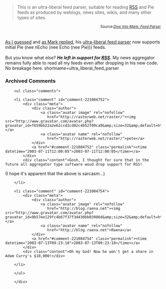 <blockquote cite="http://diveintomark.org/projects/feed_parser/">
This is an ultra-liberal feed parser, suitable for reading <a href="http://www.decafbad.com/twiki/bin/view/Main/RSS">RSS</a> and
Pie feeds as produced by weblogs, news sites, wikis, and many other
types of sites.
</blockquote>
<div class="credit" align="right"><small>Source:<cite><a href="http://diveintomark.org/projects/feed_parser/">Dive Into Mark: Feed Parser</a></cite></small></div>
<br /><br />
<a href="http://www.decafbad.com/blog/geek/syndications_formats.html" target="_top">As I guessed</a> and
<a href="http://www.decafbad.com/comments/geek/syndications_formats/#comment-aoegfagobioobcb" target="_top">as Mark replied</a>,
his <a href="http://diveintomark.org/projects/feed_parser/" target="_top">ultra-liberal feed parser</a> now
supports initial Pie (nee nEcho (nee Echo (nee Pie))) feeds.
<br /><br />
But you know what else?  <b><i>He left in support for <a href="http://www.decafbad.com/twiki/bin/view/Main/RSS">RSS</a>.</i></b>  My news
aggregator remains fully able to read all my feeds even after dropping in his
new code.  No breakage here.
<!--more-->
shortname=ultra_liberal_feed_parser

<div id="comments" class="comments archived-comments">
            <h3>Archived Comments</h3>
            
        <ul class="comments">
            
        <li class="comment" id="comment-221084752">
            <div class="meta">
                <div class="author">
                    <a class="avatar image" rel="nofollow" 
                       href="http://rasterweb.net/raster/"><img src="http://www.gravatar.com/avatar.php?gravatar_id=f659bb22a2e62ccd2cd82c4b52f09ca9&amp;size=32&amp;default=http://mediacdn.disqus.com/1320279820/images/noavatar32.png"/></a>
                    <a class="avatar name" rel="nofollow" 
                       href="http://rasterweb.net/raster/">pete</a>
                </div>
                <a href="#comment-221084752" class="permalink"><time datetime="2003-07-11T12:00:05">2003-07-11T12:00:05</time></a>
            </div>
            <div class="content">Gosh, I thought for sure that in the future all aggregator type software woud drop support for RSS!

(I hope it's apparent that the above is sarcasm...)</div>
            
        </li>
    
        <li class="comment" id="comment-221084754">
            <div class="meta">
                <div class="author">
                    <a class="avatar image" rel="nofollow" 
                       href="http://blog.raena.net"><img src="http://www.gravatar.com/avatar.php?gravatar_id=9b57ee129fc4b67f37f3d430bb03986d&amp;size=32&amp;default=http://mediacdn.disqus.com/1320279820/images/noavatar32.png"/></a>
                    <a class="avatar name" rel="nofollow" 
                       href="http://blog.raena.net">Raena</a>
                </div>
                <a href="#comment-221084754" class="permalink"><time datetime="2003-07-13T09:23:10">2003-07-13T09:23:10</time></a>
            </div>
            <div class="content">Oh my God! Now he won't get a share in Adam Curry's $10,000!</div>
            
        </li>
    
        </ul>
    
        </div>
    